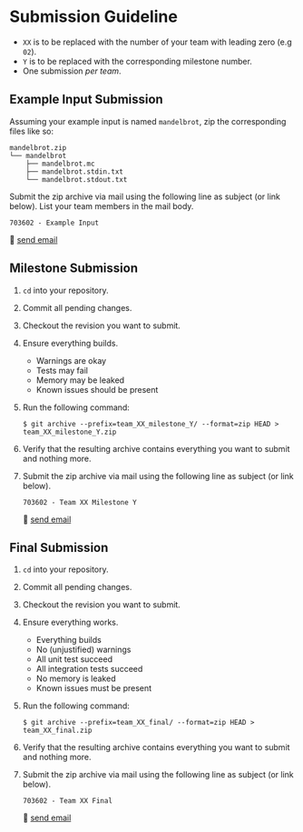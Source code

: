 # Submission Guideline

- `XX` is to be replaced with the number of your team with leading zero (e.g `02`).
- `Y` is to be replaced with the corresponding milestone number.
- One submission *per team*.

## Example Input Submission

Assuming your example input is named `mandelbrot`, zip the corresponding files like so:

    mandelbrot.zip
    └── mandelbrot
        ├── mandelbrot.mc
        ├── mandelbrot.stdin.txt
        └── mandelbrot.stdout.txt

Submit the zip archive via mail using the following line as subject (or link below).
List your team members in the mail body.

    703602 - Example Input

📧 [send email](mailto:alexander.hirsch@uibk.ac.at?subject=703602%20-%20Example%20Input)

## Milestone Submission

1. `cd` into your repository.
2. Commit all pending changes.
3. Checkout the revision you want to submit.
4. Ensure everything builds.
    - Warnings are okay
    - Tests may fail
    - Memory may be leaked
    - Known issues should be present
5. Run the following command:

       $ git archive --prefix=team_XX_milestone_Y/ --format=zip HEAD > team_XX_milestone_Y.zip

6. Verify that the resulting archive contains everything you want to submit and nothing more.
7. Submit the zip archive via mail using the following line as subject (or link below).

       703602 - Team XX Milestone Y

   📧 [send email](mailto:alexander.hirsch@uibk.ac.at?subject=703602%20-%20Team%20XX%20Milestone%20Y)

## Final Submission

1. `cd` into your repository.
2. Commit all pending changes.
3. Checkout the revision you want to submit.
4. Ensure everything works.
    - Everything builds
    - No (unjustified) warnings
    - All unit test succeed
    - All integration tests succeed
    - No memory is leaked
    - Known issues must be present
5. Run the following command:

       $ git archive --prefix=team_XX_final/ --format=zip HEAD > team_XX_final.zip

6. Verify that the resulting archive contains everything you want to submit and nothing more.
7. Submit the zip archive via mail using the following line as subject (or link below).

       703602 - Team XX Final

   📧 [send email](mailto:alexander.hirsch@uibk.ac.at?subject=703602%20-%20Team%20XX%20Final)
